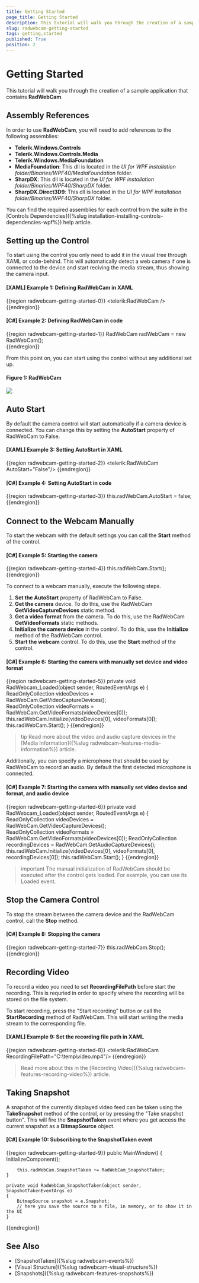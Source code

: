 ```yaml
---
title: Getting Started
page_title: Getting Started
description: This tutorial will walk you through the creation of a sample application that contains RadWebCam.
slug: radwebcam-getting-started
tags: getting,started
published: True
position: 2
---
```


# Getting Started

This tutorial will walk you through the creation of a sample application that contains __RadWebCam__.

## Assembly References

In order to use __RadWebCam__, you will need to add references to the following assemblies:
* __Telerik.Windows.Controls__
* __Telerik.Windows.Controls.Media__
* __Telerik.Windows.MediaFoundation__
* __MediaFoundation__: This dll is located in the *UI for WPF installation folder/Binaries/WPF40/MediaFoundation* folder.
* __SharpDX__: This dll is located in the *UI for WPF installation folder/Binaries/WPF40/SharpDX* folder.
* __SharpDX.Direct3D9__: This dll is located in the *UI for WPF installation folder/Binaries/WPF40/SharpDX* folder.

You can find the required assemblies for each control from the suite in the [Controls Dependencies]({%slug installation-installing-controls-dependencies-wpf%}) help article.

## Setting up the Control

To start using the control you only need to add it in the visual tree through XAML or code-behind. This will automatically detect a web camera if one is connected to the device and start reciving the media stream, thus showing the camera input.

#### __[XAML] Example 1: Defining RadWebCam in XAML__
{{region radwebcam-getting-started-0}}
	<telerik:RadWebCam />
{{endregion}}

#### __[C#] Example 2: Defining RadWebCam in code__
{{region radwebcam-getting-started-1}}
	RadWebCam radWebCam = new RadWebCam();	
{{endregion}}

From this point on, you can start using the control without any additional set up.

#### Figure 1: RadWebCam
![](images/radwebcam-getting-started-0.png)

## Auto Start

By default the camera control will start automatically if a camera device is connected. You can change this by setting the __AutoStart__ property of RadWebCam to False.

#### __[XAML] Example 3: Setting AutoStart in XAML__
{{region radwebcam-getting-started-2}}
	 <telerik:RadWebCam AutoStart="False"/>
{{endregion}}

#### __[C#] Example 4: Setting AutoStart in code__
{{region radwebcam-getting-started-3}}
	this.radWebCam.AutoStart = false;
{{endregion}}

## Connect to the Webcam Manually

To start the webcam with the default settings you can call the __Start__ method of the control. 

#### __[C#] Example 5: Starting the camera__
{{region radwebcam-getting-started-4}}
	this.radWebCam.Start();
{{endregion}}

To connect to a webcam manually, execute the following steps.

1. __Set the AutoStart__ property of RadWebCam to False.
2. __Get the camera__ device. To do this, use the RadWebCam __GetVideoCaptureDevices__ static method.
3. __Get a video format__ from the camera. To do this, use the RadWebCam __GetVideoFormats__ static methods.
4. __Initialize the camera device__ in the control. To do this, use the __Initialize__ method of the RadWebCam control.
5. __Start the webcam__ control. To do this, use the __Start__ method of the control.

#### __[C#] Example 6: Starting the camera with manually set device and video format__
{{region radwebcam-getting-started-5}}
	private void RadWebcam_Loaded(object sender, RoutedEventArgs e)
	{
		ReadOnlyCollection<MediaFoundationDeviceInfo> videoDevices = RadWebCam.GetVideoCaptureDevices();            
		ReadOnlyCollection<MediaFoundationVideoFormatInfo> videoFormats = RadWebCam.GetVideoFormats(videoDevices[0]);
		this.radWebCam.Initialize(videoDevices[0], videoFormats[0]);
		this.radWebCam.Start();
	}
{{endregion}}

>tip Read more about the video and audio capture devices in the [Media Information]({%slug radwebcam-features-media-information%}) article.

Additionally, you can specify a microphone that should be used by RadWebCam to record an audio. By default the first detected microphone is connected.

#### __[C#] Example 7: Starting the camera with manually set video device and format, and audio device__
{{region radwebcam-getting-started-6}}
	private void RadWebcam_Loaded(object sender, RoutedEventArgs e)
	{
		ReadOnlyCollection<MediaFoundationDeviceInfo> videoDevices = RadWebCam.GetVideoCaptureDevices();            
		ReadOnlyCollection<MediaFoundationVideoFormatInfo> videoFormats = RadWebCam.GetVideoFormats(videoDevices[0]);
		ReadOnlyCollection<MediaFoundationVideoFormatInfo> recordingDevices = RadWebCam.GetAudioCaptureDevices();
		this.radWebCam.Initialize(videoDevices[0], videoFormats[0], recordingDevices[0]);
		this.radWebCam.Start();
	}
{{endregion}}

>important The manual initialization of RadWebCam should be executed after the control gets loaded. For example, you can use its Loaded event.

## Stop the Camera Control

To stop the stream between the camera device and the RadWebCam control, call the __Stop__ method.

#### __[C#] Example 8: Stopping the camera__
{{region radwebcam-getting-started-7}}
	this.radWebCam.Stop();
{{endregion}}

## Recording Video

To record a video you need to set __RecordingFilePath__ before start the recording. This is requried in order to specify where the recording will be stored on the file system.

To start recording, press the "Start recording" button or call the __StartRecording__ method of RadWebCam. This will start writing the media stream to the corresponding file.

#### __[XAML] Example 9: Set the recording file path in XAML__
{{region radwebcam-getting-started-8}}
	<telerik:RadWebCam RecordingFilePath="C:\\temp\\video.mp4"/>
{{endregion}}

> Read more about this in the [Recording Video]({%slug radwebcam-features-recording-video%}) article.

## Taking Snapshot

A snapshot of the currently displayed video feed can be taken using the __TakeSnapshot__ method of the control, or by pressing the "Take snapshot button". This will fire the __SnapshotTaken__ event where you get access the current snapshot as a __BitmapSource__ object.

#### __[C#] Example 10: Subscribing to the SnapshotTaken event__
{{region radwebcam-getting-started-9}}
	public MainWindow()
	{
		InitializeComponent();
		
		this.radWebCam.SnapshotTaken += RadWebCam_SnapshotTaken;
	}

	private void RadWebCam_SnapshotTaken(object sender, SnapshotTakenEventArgs e)
	{
		BitmapSource snapshot = e.Snapshot;
		// here you save the source to a file, in memory, or to show it in the UI
	}
{{endregion}}

## See Also  
* [SnapshotTaken]({%slug radwebcam-events%})
* [Visual Structure]({%slug radwebcam-visual-structure%})
* [Snapshots]({%slug radwebcam-features-snapshots%})